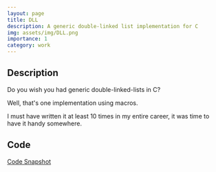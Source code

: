 ```yaml
---
layout: page
title: DLL
description: A generic double-linked list implementation for C 
img: assets/img/DLL.png
importance: 1
category: work 
---
```


## Description 

Do you wish you had generic double-linked-lists in C?

Well, that's one implementation using macros.

I must have written it at least 10 times in my entire career, it was time to have it handy somewhere.


## Code 

<a href='https://github.com/aghosn/c-stem/tree/main/dll'>Code Snapshot</a>

